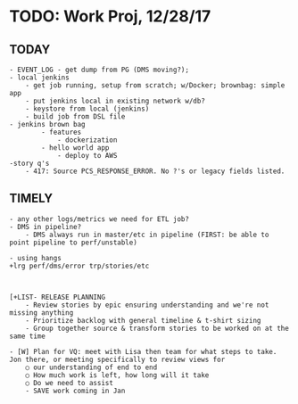 # TODO: Work Proj, 12/28/17

## TODAY

    - EVENT_LOG - get dump from PG (DMS moving?); 
    - local jenkins
        - get job running, setup from scratch; w/Docker; brownbag: simple app
        - put jenkins local in existing network w/db?
        - keystore from local (jenkins)
        - build job from DSL file
    - jenkins brown bag
            - features
                - dockerization
            - hello world app
                - deploy to AWS
    -story q's
        - 417: Source PCS_RESPONSE_ERROR. No ?'s or legacy fields listed.
    

## TIMELY

    - any other logs/metrics we need for ETL job?
    - DMS in pipeline?
        - DMS always run in master/etc in pipeline (FIRST: be able to point pipeline to perf/unstable)

    - using hangs
    +lrg perf/dms/error trp/stories/etc

    

    [+LIST- RELEASE PLANNING
        - Review stories by epic ensuring understanding and we're not missing anything
        - Prioritize backlog with general timeline & t-shirt sizing
        - Group together source & transform stories to be worked on at the same time

    - [W] Plan for VQ: meet with Lisa then team for what steps to take. Jon there, or meeting specifically to review views for 
        ○ our understanding of end to end
        ○ How much work is left, how long will it take
        ○ Do we need to assist
        - SAVE work coming in Jan
